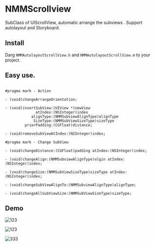 # NMMScrollview


SubClass of UIScrollView, automatic arrange the subviews .
Support autolayout and Storyboard.


## Install 

Darg `NMMAutolayoutScrollView.h` and `NMMAutolayoutScrollView.m` to your project.

## Easy use.

~~~objc

#pragma mark - Action

- (void)changeArrangeOrientation;

- (void)insertSubView:(UIView *)newView
              atIndex:(NSInteger)index
            alignType:(NMMSubviewAlignType)alignType
             SizeType:(NMMSubViewSizeType)sizeType
         priorPadding:(CGFloat)distance;

- (void)removeSubViewAtIndex:(NSInteger)index;

#pragma mark - Change SubView

- (void)changeDistance:(CGFloat)padding atIndex:(NSInteger)index;

- (void)changeAlign:(NMMSubviewAlignType)algin atIndex:(NSInteger)index;

- (void)changeSize:(NMMSubViewSizeType)sizeType atIndex:(NSInteger)index;

- (void)changeSubViewAlignTo:(NMMSubviewAlignType)alignType;

- (void)changeAllSubViewSize:(NMMSubViewSizeType)sizeType;

~~~

## Demo

![123](https://raw.githubusercontent.com/Wing-Of-War/NPScrollview/master/Gif/1.gif)

![123](https://raw.githubusercontent.com/Wing-Of-War/NPScrollview/master/Gif/2.gif)

![333](https://raw.githubusercontent.com/Wing-Of-War/NPScrollview/master/Gif/3.gif)

